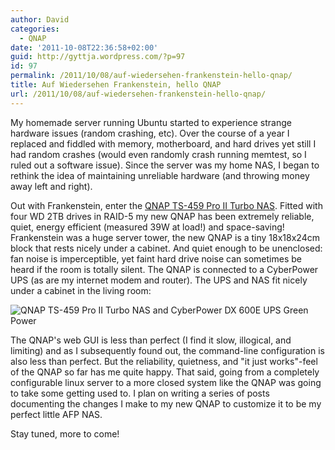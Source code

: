 ```yaml
---
author: David
categories:
  - QNAP
date: '2011-10-08T22:36:58+02:00'
guid: http://gyttja.wordpress.com/?p=97
id: 97
permalink: /2011/10/08/auf-wiedersehen-frankenstein-hello-qnap/
title: Auf Wiedersehen Frankenstein, hello QNAP
url: /2011/10/08/auf-wiedersehen-frankenstein-hello-qnap/
---
```



My homemade server running Ubuntu started to experience strange hardware issues (random crashing, etc). Over the course of a year I replaced and fiddled with memory, motherboard, and hard drives yet still I had random crashes (would even randomly crash running memtest, so I ruled out a software issue). Since the server was my home NAS, I began to rethink the idea of maintaining unreliable hardware (and throwing money away left and right).

<!--more-->

Out with Frankenstein, enter the [QNAP TS-459 Pro II Turbo NAS](http://www.qnap.com/pro_detail_feature.asp?p_id=165). Fitted with four WD 2TB drives in RAID-5 my new QNAP has been extremely reliable, quiet, energy efficient (measured 39W at load!) and space-saving! Frankenstein was a huge server tower, the new QNAP is a tiny 18x18x24cm block that rests nicely under a cabinet. And quiet enough to be unenclosed: fan noise is imperceptible, yet faint hard drive noise can sometimes be heard if the room is totally silent. The QNAP is connected to a CyberPower UPS (as are my internet modem and router). The UPS and NAS fit nicely under a cabinet in the living room:

![QNAP TS-459 Pro II Turbo NAS and CyberPower DX 600E UPS Green Power](/images/2011/10/qnap-ups.jpg "QNAP TS-459 Pro II Turbo NAS")

The QNAP's web GUI is less than perfect (I find it slow, illogical, and limiting) and as I subsequently found out, the command-line configuration is also less than perfect. But the reliability, quietness, and "it just works"-feel of the QNAP so far has me quite happy. That said, going from a completely configurable linux server to a more closed system like the QNAP was going to take some getting used to. I plan on writing a series of posts documenting the changes I make to my new QNAP to customize it to be my perfect little AFP NAS.

Stay tuned, more to come!
